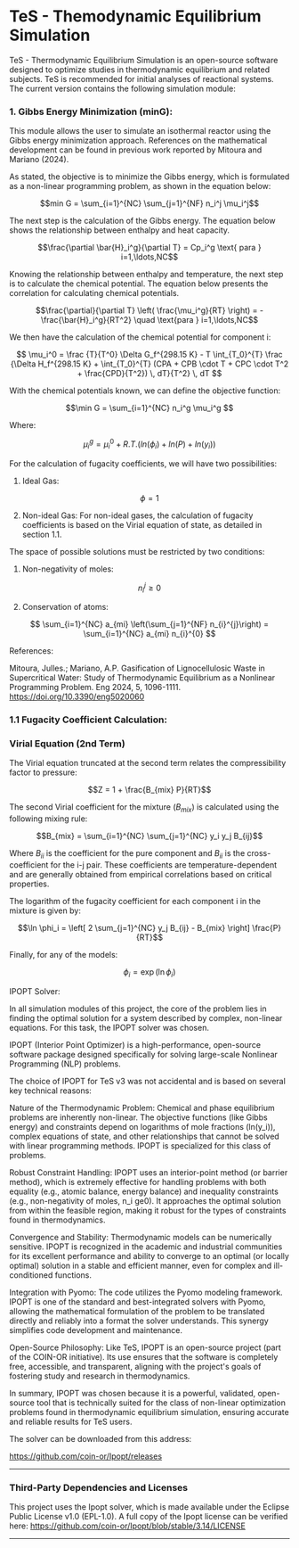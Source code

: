 # TeS - Themodynamic Equilibrium Simulation

TeS - Thermodynamic Equilibrium Simulation is an open-source software designed to optimize studies in thermodynamic equilibrium and related subjects. TeS is recommended for initial analyses of reactional systems. The current version contains the following simulation module:

### 1. Gibbs Energy Minimization (minG):

This module allows the user to simulate an isothermal reactor using the Gibbs energy minimization approach. References on the mathematical development can be found in previous work reported by Mitoura and Mariano (2024).

As stated, the objective is to minimize the Gibbs energy, which is formulated as a non-linear programming problem, as shown in the equation below:

$$min G = \sum_{i=1}^{NC} \sum_{j=1}^{NF} n_i^j \mu_i^j$$

The next step is the calculation of the Gibbs energy. The equation below shows the relationship between enthalpy and heat capacity.

$$\frac{\partial \bar{H}_i^g}{\partial T} = Cp_i^g \text{  para } i=1,\ldots,NC$$

Knowing the relationship between enthalpy and temperature, the next step is to calculate the chemical potential. The equation below presents the correlation for calculating chemical potentials.

$$\frac{\partial}{\partial T} \left( \frac{\mu_i^g}{RT} \right) = -\frac{\bar{H}_i^g}{RT^2} \quad \text{para } i=1,\ldots,NC$$

We then have the calculation of the chemical potential for component i:

$$
\mu_i^0 = \frac {T}{T^0} \Delta G_f^{298.15 K} - T \int_{T_0}^{T} \frac {\Delta H_f^{298.15 K} + \int_{T_0}^{T} (CPA + CPB \cdot T + CPC \cdot T^2 + \frac{CPD}{T^2}) \, dT}{T^2} \, dT
$$

With the chemical potentials known, we can define the objective function:

$$\min G = \sum_{i=1}^{NC} n_i^g \mu_i^g $$

Where:

$$\mu _i^g = \mu _i^0 + R.T.(ln(\phi_i)+ln(P)+ln(y_i)) $$

For the calculation of fugacity coefficients, we will have two possibilities:

1. Ideal Gas:

$$\phi = 1 $$

2. Non-ideal Gas:
For non-ideal gases, the calculation of fugacity coefficients is based on the Virial equation of state, as detailed in section 1.1.

The space of possible solutions must be restricted by two conditions:
1. Non-negativity of moles:

$$ n_i^j \geq 0 $$

2. Conservation of atoms:

$$
\sum_{i=1}^{NC} a_{mi} \left(\sum_{j=1}^{NF} n_{i}^{j}\right) = \sum_{i=1}^{NC} a_{mi} n_{i}^{0}
$$

References:

Mitoura, Julles.; Mariano, A.P. Gasification of Lignocellulosic Waste in Supercritical Water: Study of Thermodynamic Equilibrium as a Nonlinear Programming Problem. Eng 2024, 5, 1096-1111. https://doi.org/10.3390/eng5020060

### 1.1 Fugacity Coefficient Calculation:

### Virial Equation (2nd Term)

The Virial equation truncated at the second term relates the compressibility factor to pressure:

$$Z = 1 + \frac{B_{mix} P}{RT}$$

The second Virial coefficient for the mixture ($B_{mix}$) is calculated using the following mixing rule:

$$B_{mix} = \sum_{i=1}^{NC} \sum_{j=1}^{NC} y_i y_j B_{ij}$$

Where $B_{ii}$ is the coefficient for the pure component and $B_{ii}$ is the cross-coefficient for the i-j pair. These coefficients are temperature-dependent and are generally obtained from empirical correlations based on critical properties.

The logarithm of the fugacity coefficient for each component i in the mixture is given by:

$$\ln \phi_i = \left[ 2 \sum_{j=1}^{NC} y_j B_{ij} - B_{mix} \right] \frac{P}{RT}$$

Finally, for any of the models:

$$\phi_i = \exp(\ln \phi_i)$$

IPOPT Solver:

In all simulation modules of this project, the core of the problem lies in finding the optimal solution for a system described by complex, non-linear equations. For this task, the IPOPT solver was chosen.

IPOPT (Interior Point Optimizer) is a high-performance, open-source software package designed specifically for solving large-scale Nonlinear Programming (NLP) problems.

The choice of IPOPT for TeS v3 was not accidental and is based on several key technical reasons:

Nature of the Thermodynamic Problem: Chemical and phase equilibrium problems are inherently non-linear. The objective functions (like Gibbs energy) and constraints depend on logarithms of mole fractions (ln(y_i)), complex equations of state, and other relationships that cannot be solved with linear programming methods. IPOPT is specialized for this class of problems.

Robust Constraint Handling: IPOPT uses an interior-point method (or barrier method), which is extremely effective for handling problems with both equality (e.g., atomic balance, energy balance) and inequality constraints (e.g., non-negativity of moles, n_i
ge0). It approaches the optimal solution from within the feasible region, making it robust for the types of constraints found in thermodynamics.

Convergence and Stability: Thermodynamic models can be numerically sensitive. IPOPT is recognized in the academic and industrial communities for its excellent performance and ability to converge to an optimal (or locally optimal) solution in a stable and efficient manner, even for complex and ill-conditioned functions.

Integration with Pyomo: The code utilizes the Pyomo modeling framework. IPOPT is one of the standard and best-integrated solvers with Pyomo, allowing the mathematical formulation of the problem to be translated directly and reliably into a format the solver understands. This synergy simplifies code development and maintenance.

Open-Source Philosophy: Like TeS, IPOPT is an open-source project (part of the COIN-OR initiative). Its use ensures that the software is completely free, accessible, and transparent, aligning with the project's goals of fostering study and research in thermodynamics.

In summary, IPOPT was chosen because it is a powerful, validated, open-source tool that is technically suited for the class of non-linear optimization problems found in thermodynamic equilibrium simulation, ensuring accurate and reliable results for TeS users.

The solver can be downloaded from this address:

https://github.com/coin-or/Ipopt/releases

---

### Third-Party Dependencies and Licenses

This project uses the Ipopt solver, which is made available under the Eclipse Public License v1.0 (EPL-1.0). A full copy of the Ipopt license can be verified here: https://github.com/coin-or/Ipopt/blob/stable/3.14/LICENSE

---
